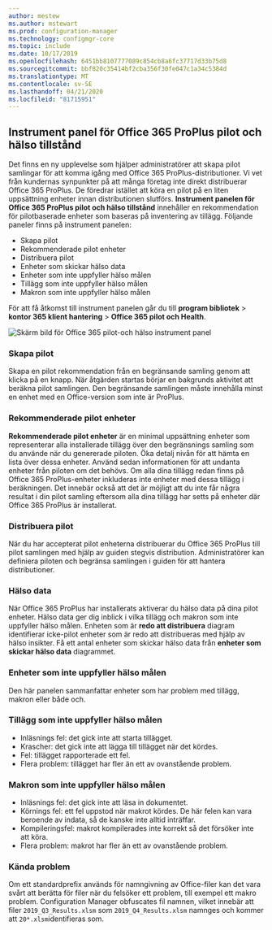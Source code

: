 ```yaml
---
author: mestew
ms.author: mstewart
ms.prod: configuration-manager
ms.technology: configmgr-core
ms.topic: include
ms.date: 10/17/2019
ms.openlocfilehash: 6451bb8107777089c854cb8a6fc37717d33b75d8
ms.sourcegitcommit: bbf820c35414bf2cba356f30fe047c1a34c5384d
ms.translationtype: MT
ms.contentlocale: sv-SE
ms.lasthandoff: 04/21/2020
ms.locfileid: "81715951"
---
```

## <a name="office-365-proplus-pilot-and-health-dashboard"></a>Instrument panel för Office 365 ProPlus pilot och hälso tillstånd
<!--4488272-->
Det finns en ny upplevelse som hjälper administratörer att skapa pilot samlingar för att komma igång med Office 365 ProPlus-distributioner. Vi vet från kundernas synpunkter på att många företag inte direkt distribuerar Office 365 ProPlus. De föredrar istället att köra en pilot på en liten uppsättning enheter innan distributionen slutförs. **Instrument panelen för Office 365 ProPlus pilot och hälso tillstånd** innehåller en rekommendation för pilotbaserade enheter som baseras på inventering av tillägg. Följande paneler finns på instrument panelen:

- Skapa pilot
- Rekommenderade pilot enheter
- Distribuera pilot
- Enheter som skickar hälso data
- Enheter som inte uppfyller hälso målen
- Tillägg som inte uppfyller hälso målen
- Makron som inte uppfyller hälso målen

För att få åtkomst till instrument panelen går du till **program bibliotek** > **kontor 365 klient hantering** > **Office 365 pilot och Health**.

![Skärm bild för Office 365 pilot-och hälso instrument panel](../../media/4488272-office-365-pro-plus-pilot.png)


### <a name="generate-pilot"></a>Skapa pilot

Skapa en pilot rekommendation från en begränsande samling genom att klicka på en knapp. När åtgärden startas börjar en bakgrunds aktivitet att beräkna pilot samlingen. Den begränsande samlingen måste innehålla minst en enhet med en Office-version som inte är ProPlus.

### <a name="recommended-pilot-devices"></a>Rekommenderade pilot enheter

**Rekommenderade pilot enheter** är en minimal uppsättning enheter som representerar alla installerade tillägg över den begränsnings samling som du använde när du genererade piloten. Öka detalj nivån för att hämta en lista över dessa enheter. Använd sedan informationen för att undanta enheter från piloten om det behövs. Om alla dina tillägg redan finns på Office 365 ProPlus-enheter inkluderas inte enheter med dessa tillägg i beräkningen. Det innebär också att det är möjligt att du inte får några resultat i din pilot samling eftersom alla dina tillägg har setts på enheter där Office 365 ProPlus är installerat.

### <a name="deploy-pilot"></a>Distribuera pilot

När du har accepterat pilot enheterna distribuerar du Office 365 ProPlus till pilot samlingen med hjälp av guiden stegvis distribution. Administratörer kan definiera piloten och begränsa samlingen i guiden för att hantera distributioner.

### <a name="health-data"></a>Hälso data

När Office 365 ProPlus har installerats aktiverar du hälso data på dina pilot enheter. Hälso data ger dig inblick i vilka tillägg och makron som inte uppfyller hälso målen. Enheten som är **redo att distribuera** diagram identifierar icke-pilot enheter som är redo att distribueras med hjälp av hälso insikter. Få ett antal enheter som skickar hälso data från **enheter som skickar hälso data** diagrammet.

### <a name="devices-not-meeting-health-goals"></a>Enheter som inte uppfyller hälso målen

Den här panelen sammanfattar enheter som har problem med tillägg, makron eller både och.

### <a name="add-ins-not-meeting-health-goals"></a>Tillägg som inte uppfyller hälso målen

- Inläsnings fel: det gick inte att starta tillägget.
- Krascher: det gick inte att lägga till tillägget när det kördes.
- Fel: tillägget rapporterade ett fel.
- Flera problem: tillägget har fler än ett av ovanstående problem.

### <a name="macros-not-meeting-health-goals"></a>Makron som inte uppfyller hälso målen

- Inläsnings fel: det gick inte att läsa in dokumentet.
- Körnings fel: ett fel uppstod när makrot kördes. De här felen kan vara beroende av indata, så de kanske inte alltid inträffar.
- Kompileringsfel: makrot kompilerades inte korrekt så det försöker inte att köra.
- Flera problem: makrot har fler än ett av ovanstående problem.

### <a name="known-issues"></a>Kända problem
<!--5526292-->
Om ett standardprefix används för namngivning av Office-filer kan det vara svårt att berätta för filer när du felsöker ett problem, till exempel ett makro problem. Configuration Manager obfuscates fil namnen, vilket innebär att filer `2019_Q3_Results.xlsm` som `2019_Q4_Results.xlsm` namnges och kommer att `20*.xlsm`identifieras som.
